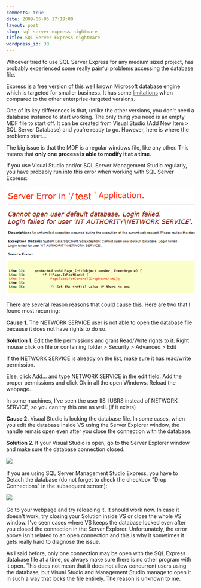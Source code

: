 ```yaml
---
comments: true
date: 2009-06-05 17:19:00
layout: post
slug: sql-server-express-nightmare
title: SQL Server Express nightmare
wordpress_id: 38
---
```


Whoever tried to use SQL Server Express for any medium sized project, has probably experienced some really painful problems accessing the database file.

Express is a free version of this well known Microsoft database engine which is targeted for smaller business. It has some [limitations](http://www.microsoft.com/sqlserver/2005/en/us/compare-features.aspx) when compared to the other enterprise-targeted versions.

One of its key differences is that, unlike the other versions, you don't need a database instance to start working. The only thing you need is an empty MDF file to start off. It can be created from Visual Studio (Add New Item > SQL Server Database) and you're ready to go. However, here is where the problems start...

The big issue is that the MDF is a regular windows file, like any other. This means that **only one process is able to modify it at a time**.

If you use Visual Studio and/or SQL Server Management Studio regularly, you have probably run into this error when working with SQL Server Express:

![](/images/2009/6/image.axd.png)

There are several reason reasons that could cause this. Here are two that I found most recurring:

**Cause 1.** The NETWORK SERVICE user is not able to open the database file because it does not have rights to do so.

**Solution 1.** Edit the file permissions and grant Read/Write rights to it: Right mouse click on file or containing folder > Security > Advanced > Edit

If the NETWORK SERVICE is already on the list, make sure it has read/write permission.

Else, click Add... and type NETWORK SERVICE in the edit field. Add the proper permissions and click Ok in all the open Windows. Reload the webpage.

In some machines, I've seen the user IIS_IUSRS instead of NETWORK SERVICE, so you can try this one as well. (if it exists)

**Cause 2.** Visual Studio is locking the database file. In some cases, when you edit the database inside VS using the Server Explorer window, the handle remais open even after you close the connection with the database.

**Solution 2.** If your Visual Studio is open, go to the Server Explorer window and make sure the database connection closed.

![](/images/2009/6/Sem+t%c3%adtulo.png)

If you are using SQL Server Management Studio Express, you have to Detach the database (do not forget to check the checkbox "Drop Connections" in the subsequent screen):

![](/images/2009/6/Sem+t%c3%adtulo2.png)

Go to your webpage and try reloading it. It should work now. In case it doesn't work, try closing your Solution inside VS or close the whole VS window. I've seen cases where VS keeps the database locked even after you closed the connection in the Server Explorer. Unfortunately, the error above isn't related to an open connection and this is why it sometimes it gets really hard to diagnose the issue.

As I said before, only one connection may be open with the SQL Express database file at a time, so always make sure there is no other program with it open. This does not mean that it does not allow concurrent users using the database, but Visual Studio and Management Studio manage to open it in such a way that locks the file entirely. The reason is unknown to me.
